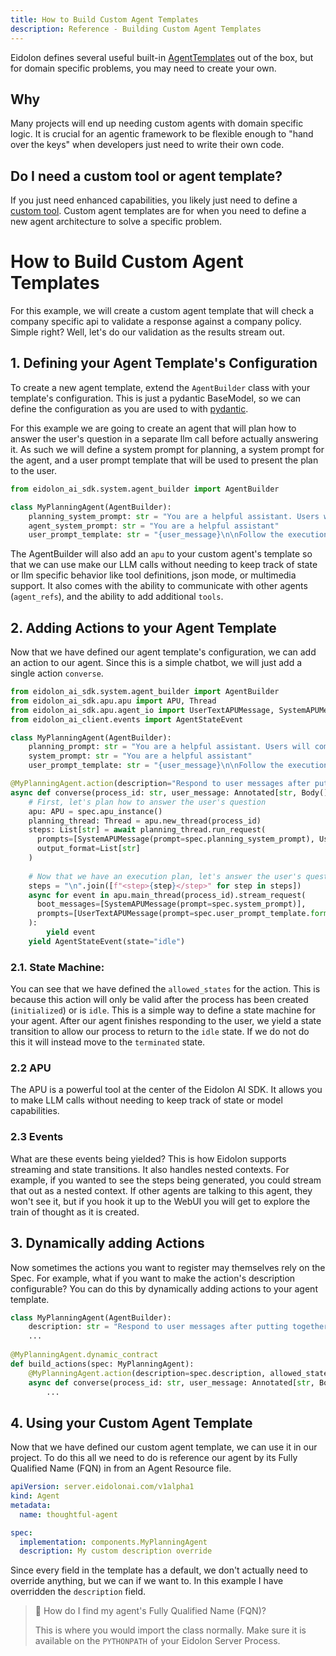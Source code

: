 ```yaml
---
title: How to Build Custom Agent Templates
description: Reference - Building Custom Agent Templates
---
```


Eidolon defines several useful built-in [AgentTemplates](/docs/components/agents/overview) out of the box, but for domain 
specific problems, you may need to create your own.

## Why
Many projects will end up needing custom agents with domain specific logic. It is crucial for an agentic framework to be 
flexible enough to "hand over the keys" when developers just need to write their own code. 

## Do I need a custom tool or agent template?
If you just need enhanced capabilities, you likely just need to define a [custom tool](/docs/howto/build_custom_tools/).
Custom agent templates are for when you need to define a new agent architecture to solve a specific problem.

# How to Build Custom Agent Templates
For this example, we will create a custom agent template that will check a company specific api to validate a response 
against a company policy. Simple right? Well, let's do our validation as the results stream out.

## 1. Defining your Agent Template's Configuration

To create a new agent template, extend the `AgentBuilder` class with your template's configuration. This is just a 
pydantic BaseModel, so we can define the configuration as you are used to with 
[pydantic](https://docs.pydantic.dev/latest/).

For this example we are going to create an agent that will plan how to answer the user's question in a separate llm call 
before actually answering it. As such we will define a system prompt for planning, a system prompt for the agent, and a 
user prompt template that will be used to present the plan to the user.

```python
from eidolon_ai_sdk.system.agent_builder import AgentBuilder

class MyPlanningAgent(AgentBuilder):
    planning_system_prompt: str = "You are a helpful assistant. Users will come to you with questions. You will respond with a list of steps to follow when answering the question. Consider what tools you have available when creating a plan, but do not actually execute them. Think carefully."
    agent_system_prompt: str = "You are a helpful assistant"
    user_prompt_template: str = "{user_message}\n\nFollow the execution plan below:\n{steps}"
```

The AgentBuilder will also add an `apu` to your custom agent's template so that we can use make our LLM calls without needing to keep 
track of state or llm specific behavior like tool definitions, json mode, or multimedia support. It also comes with the 
ability to communicate with other agents (`agent_refs`), and the ability to add additional `tools`.

## 2. Adding Actions to your Agent Template

Now that we have defined our agent template's configuration, we can add an action to our agent. Since this is a simple 
chatbot, we will just add a single action `converse`.

```python
from eidolon_ai_sdk.system.agent_builder import AgentBuilder
from eidolon_ai_sdk.apu.apu import APU, Thread
from eidolon_ai_sdk.apu.agent_io import UserTextAPUMessage, SystemAPUMessage
from eidolon_ai_client.events import AgentStateEvent

class MyPlanningAgent(AgentBuilder):
    planning_prompt: str = "You are a helpful assistant. Users will come to you with questions. You will respond with a list of steps to follow when answering the question."
    system_prompt: str = "You are a helpful assistant"
    user_prompt_template: str = "{user_message}\n\nFollow the execution plan below:\n{steps}"

@MyPlanningAgent.action(description="Respond to user messages after putting together an execution plan.", allowed_states=["initialized", "idle"])
async def converse(process_id: str, user_message: Annotated[str, Body()], spec: MyPlanningAgent):
    # First, let's plan how to answer the user's question
    apu: APU = spec.apu_instance()
    planning_thread: Thread = apu.new_thread(process_id)
    steps: List[str] = await planning_thread.run_request(
      prompts=[SystemAPUMessage(prompt=spec.planning_system_prompt), UserTextAPUMessage(prompt=user_message)],
      output_format=List[str]
    )
    
    # Now that we have an execution plan, let's answer the user's question
    steps = "\n".join([f"<step>{step}</step>" for step in steps])
    async for event in apu.main_thread(process_id).stream_request(
      boot_messages=[SystemAPUMessage(prompt=spec.system_prompt)],
      prompts=[UserTextAPUMessage(prompt=spec.user_prompt_template.format(user_message=user_message, steps=steps))]
    ):
        yield event
    yield AgentStateEvent(state="idle")
```

### 2.1. State Machine:

You can see that we have defined the `allowed_states` for the action. This is because this action will only be valid 
after the process has been created (`initialized`) or is `idle`. This is a simple way to define a state machine for 
your agent. After our agent finishes responding to the user, we yield a state transition to allow our process to 
return to the `idle` state. If we do not do this it will instead move to the `terminated` state.

[//]: # (todo: add a section on state machines and link out to it)

### 2.2 APU

The APU is a powerful tool at the center of the Eidolon AI SDK. It allows you to make LLM calls without needing to keep 
track of state or model capabilities.

[//]: # (todo: add a section on the APU and link out to it)

### 2.3 Events

What are these events being yielded? This is how Eidolon supports streaming and state transitions. It also handles 
nested contexts. For example, if you wanted to see the steps being generated, you could stream that out as a nested 
context. If other agents are talking to this agent, they won't see it, but if you hook it up to the WebUI you will get
to explore the train of thought as it is created.

[//]: # (todo: add a section on events and link out to it)

## 3. Dynamically adding Actions

Now sometimes the actions you want to register may themselves rely on the Spec. For example, what if you want to make 
the action's description configurable? You can do this by dynamically adding actions to your agent template.

```python
class MyPlanningAgent(AgentBuilder):
    description: str = "Respond to user messages after putting together an execution plan."
    ...
    
@MyPlanningAgent.dynamic_contract
def build_actions(spec: MyPlanningAgent):
    @MyPlanningAgent.action(description=spec.description, allowed_states=["initialized", "idle"])
    async def converse(process_id: str, user_message: Annotated[str, Body()], spec: MyPlanningAgent):
        ...
```


## 4. Using your Custom Agent Template

Now that we have defined our custom agent template, we can use it in our project. To do this all we need to do is 
reference our agent by its Fully Qualified Name (FQN) in from an Agent Resource file.

```yaml
apiVersion: server.eidolonai.com/v1alpha1
kind: Agent
metadata:
  name: thoughtful-agent

spec:
  implementation: components.MyPlanningAgent
  description: My custom description override
```

Since every field in the template has a default, we don't actually need to override anything, but we can if we want to.
In this example I have overridden the `description` field.

> 🤔 How do I find my agent's Fully Qualified Name (FQN)?
> 
> This is where you would import the class normally. Make sure it is available on the `PYTHONPATH` of your Eidolon 
> Server Process.
